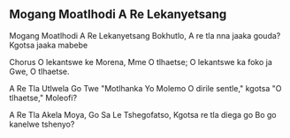 ## Mogang Moatlhodi A Re Lekanyetsang

Mogang Moatlhodi A Re Lekanyetsang Bokhutlo,
A re tla nna jaaka gouda? Kgotsa jaaka mabebe

Chorus
O lekantswe ke Morena, Mme O tlhaetse;
O lekantswe ka foko ja Gwe, O tlhaetse.

A Re Tla Utlwela Go Twe "Motlhanka Yo Molemo
O dirile sentle," kgotsa "O tlhaetse," Moleofi?

A Re Tla Akela Moya, Go Sa Le Tshegofatso,
Kgotsa re tla diega go Bo go kanelwe tshenyo?

